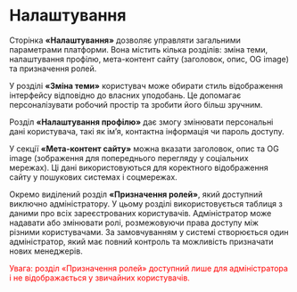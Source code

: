 # Налаштування

Сторінка **«Налаштування»** дозволяє управляти загальними параметрами платформи. Вона містить кілька розділів: зміна теми, налаштування профілю, мета-контент сайту (заголовок, опис, OG image) та призначення ролей.

У розділі **«Зміна теми»** користувач може обирати стиль відображення інтерфейсу відповідно до власних уподобань. Це допомагає персоналізувати робочий простір та зробити його більш зручним.

Розділ **«Налаштування профілю»** дає змогу змінювати персональні дані користувача, такі як ім’я, контактна інформація чи пароль доступу.

У секції **«Мета-контент сайту»** можна вказати заголовок, опис та OG image (зображення для попереднього перегляду у соціальних мережах). Ці дані використовуються для коректного відображення сайту у пошукових системах і соцмережах.

Окремо виділений розділ **«Призначення ролей»**, який доступний виключно адміністратору. У цьому розділі використовується таблиця з даними про всіх зареєстрованих користувачів. Адміністратор може надавати або змінювати ролі, розмежовуючи права доступу між різними користувачами. За замовчуванням у системі створюється один адміністратор, який має повний контроль та можливість призначати нових менеджерів.

<span style="color:red">Увага: розділ «Призначення ролей» доступний лише для адміністратора і не відображається у звичайних користувачів.</span>